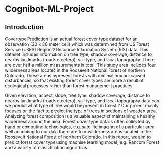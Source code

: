 # Cognibot-ML-Project
## Introduction
Covertype Prediction is an actual forest cover type dataset for an observation (30 x 30 meter cell) which was determined from US Forest Service (USFS) Region 2 Resource Information System (RIS) data. This dataset includes information on tree type, shadow coverage, distance to nearby landmarks (roads etcetera), soil type, and local topography. There are over half a million measurements in total. This study area includes four wilderness areas located in the Roosevelt National Forest of northern Colorado. These areas represent forests with minimal human-caused disturbances, so that existing forest cover types are more a result of ecological processes rather than forest management practices.

Given elevation, aspect, slope, tree type, shadow coverage, distance to nearby landmarks (roads etcetera), soil type, and local topography data  can we predict what type of tree would be present in forest ? Our project mainly focuses on the fact to predict the type of trees in sections of wooden area. Analyzing forest composition is a valuable aspect of maintaining a healthy wilderness around the area. Forest cover type data is often collected by hand or computing technologies, e.g. satellite imaging of a particular area well according to our data there are four wilderness areas located in the Roosevelt National Forest of northern Colorado. In this report, we aim to predict forest cover type using machine learning model, e.g. Random Forest and a variety of classification algorithms.
